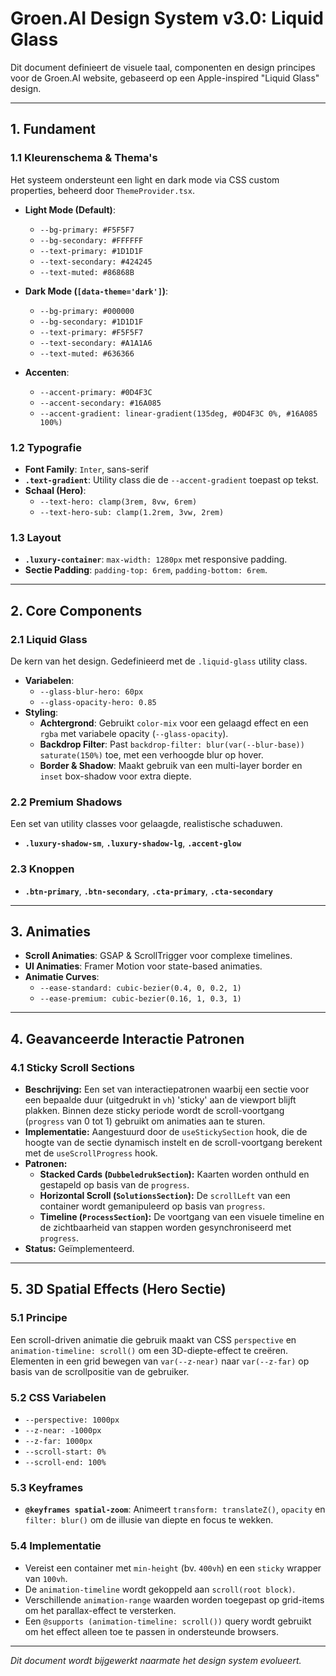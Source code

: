 # Groen.AI Design System v3.0: Liquid Glass

Dit document definieert de visuele taal, componenten en design principes voor de Groen.AI website, gebaseerd op een Apple-inspired "Liquid Glass" design.

---

## 1. Fundament

### 1.1 Kleurenschema & Thema's

Het systeem ondersteunt een light en dark mode via CSS custom properties, beheerd door `ThemeProvider.tsx`.

- **Light Mode (Default)**:
  - `--bg-primary: #F5F5F7`
  - `--bg-secondary: #FFFFFF`
  - `--text-primary: #1D1D1F`
  - `--text-secondary: #424245`
  - `--text-muted: #86868B`

- **Dark Mode (`[data-theme='dark']`)**:
  - `--bg-primary: #000000`
  - `--bg-secondary: #1D1D1F`
  - `--text-primary: #F5F5F7`
  - `--text-secondary: #A1A1A6`
  - `--text-muted: #636366`

- **Accenten**:
  - `--accent-primary: #0D4F3C`
  - `--accent-secondary: #16A085`
  - `--accent-gradient: linear-gradient(135deg, #0D4F3C 0%, #16A085 100%)`

### 1.2 Typografie

- **Font Family**: `Inter`, sans-serif
- **`.text-gradient`**: Utility class die de `--accent-gradient` toepast op tekst.
- **Schaal (Hero)**:
  - `--text-hero: clamp(3rem, 8vw, 6rem)`
  - `--text-hero-sub: clamp(1.2rem, 3vw, 2rem)`

### 1.3 Layout

- **`.luxury-container`**: `max-width: 1280px` met responsive padding.
- **Sectie Padding**: `padding-top: 6rem`, `padding-bottom: 6rem`.

---

## 2. Core Components

### 2.1 Liquid Glass

De kern van het design. Gedefinieerd met de `.liquid-glass` utility class.

- **Variabelen**:
  - `--glass-blur-hero: 60px`
  - `--glass-opacity-hero: 0.85`
- **Styling**:
  - **Achtergrond**: Gebruikt `color-mix` voor een gelaagd effect en een `rgba` met variabele opacity (`--glass-opacity`).
  - **Backdrop Filter**: Past `backdrop-filter: blur(var(--blur-base)) saturate(150%)` toe, met een verhoogde blur op hover.
  - **Border & Shadow**: Maakt gebruik van een multi-layer border en `inset` box-shadow voor extra diepte.

### 2.2 Premium Shadows

Een set van utility classes voor gelaagde, realistische schaduwen.

- **`.luxury-shadow-sm`**, **`.luxury-shadow-lg`**, **`.accent-glow`**

### 2.3 Knoppen

- **`.btn-primary`**, **`.btn-secondary`**, **`.cta-primary`**, **`.cta-secondary`**

---

## 3. Animaties

- **Scroll Animaties**: GSAP & ScrollTrigger voor complexe timelines.
- **UI Animaties**: Framer Motion voor state-based animaties.
- **Animatie Curves**:
  - `--ease-standard: cubic-bezier(0.4, 0, 0.2, 1)`
  - `--ease-premium: cubic-bezier(0.16, 1, 0.3, 1)`

---

## 4. Geavanceerde Interactie Patronen

### 4.1 Sticky Scroll Sections
- **Beschrijving:** Een set van interactiepatronen waarbij een sectie voor een bepaalde duur (uitgedrukt in `vh`) 'sticky' aan de viewport blijft plakken. Binnen deze sticky periode wordt de scroll-voortgang (`progress` van 0 tot 1) gebruikt om animaties aan te sturen.
- **Implementatie:** Aangestuurd door de `useStickySection` hook, die de hoogte van de sectie dynamisch instelt en de scroll-voortgang berekent met de `useScrollProgress` hook.
- **Patronen:**
    - **Stacked Cards (`DubbeledrukSection`):** Kaarten worden onthuld en gestapeld op basis van de `progress`.
    - **Horizontal Scroll (`SolutionsSection`):** De `scrollLeft` van een container wordt gemanipuleerd op basis van `progress`.
    - **Timeline (`ProcessSection`):** De voortgang van een visuele timeline en de zichtbaarheid van stappen worden gesynchroniseerd met `progress`.
- **Status:** Geïmplementeerd.

---

## 5. 3D Spatial Effects (Hero Sectie)

### 5.1 Principe
Een scroll-driven animatie die gebruik maakt van CSS `perspective` en `animation-timeline: scroll()` om een 3D-diepte-effect te creëren. Elementen in een grid bewegen van `var(--z-near)` naar `var(--z-far)` op basis van de scrollpositie van de gebruiker.

### 5.2 CSS Variabelen
- `--perspective: 1000px`
- `--z-near: -1000px`
- `--z-far: 1000px`
- `--scroll-start: 0%`
- `--scroll-end: 100%`

### 5.3 Keyframes
- **`@keyframes spatial-zoom`**: Animeert `transform: translateZ()`, `opacity` en `filter: blur()` om de illusie van diepte en focus te wekken.

### 5.4 Implementatie
- Vereist een container met `min-height` (bv. `400vh`) en een `sticky` wrapper van `100vh`.
- De `animation-timeline` wordt gekoppeld aan `scroll(root block)`.
- Verschillende `animation-range` waarden worden toegepast op grid-items om het parallax-effect te versterken.
- Een `@supports (animation-timeline: scroll())` query wordt gebruikt om het effect alleen toe te passen in ondersteunde browsers.

---
*Dit document wordt bijgewerkt naarmate het design system evolueert.*